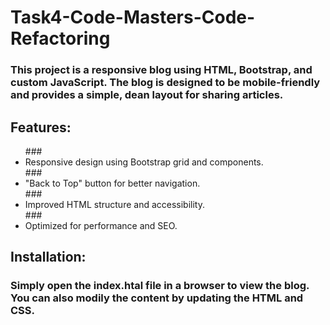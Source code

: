 # Task4-Code-Masters-Code-Refactoring

### This project is a responsive blog using HTML, Bootstrap, and custom JavaScript. The blog is designed to be mobile-friendly and provides a simple, dean layout for sharing articles.

## Features:
<ul>
###  <li>Responsive design using Bootstrap grid and components.</li>
###  <li>"Back to Top" button for better navigation.</li>
###  <li>Improved HTML structure and accessibility.</li>
###  <li>Optimized for performance and SEO.</li>
</ul>

## Installation:
### Simply open the index.htal file in a browser to view the blog. You can also modily the content by updating the HTML and CSS.
